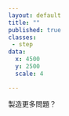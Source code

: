 ```yaml
---
layout: default
title: ""
published: true
classes:
 - step
data:
  x: 4500
  y: 2500
  scale: 4

---
```


製造更多問題？

